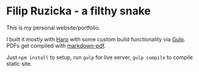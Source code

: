 # Filip Ruzicka - a filthy snake

This is my personal website/portfolio.

I built it mostly with [Harp](https://github.com/sintaxi/harp) with some custom build functionality via [Gulp](https://github.com/gulpjs/gulp). PDFs get compiled with [markdown-pdf](https://github.com/alanshaw/markdown-pdf).

Just `npm install` to setup, run `gulp` for live server, `gulp compile` to compile static site.
